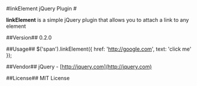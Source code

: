 #linkElement jQuery Plugin #

**linkElement** is a simple jQuery plugin that allows you to attach a link to any element

##Version##
0.2.0

##Usage##
    $('span').linkElement({
		href: 'http://google.com',
		text: 'click me'
	});
    
    
##Vendor##
jQuery - [http://jquery.com](http://jquery.com)

##License##
MIT License

